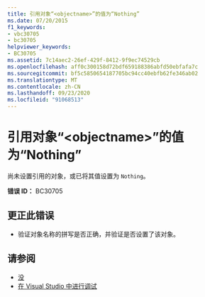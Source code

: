 ```yaml
---
title: 引用对象“<objectname>”的值为“Nothing”
ms.date: 07/20/2015
f1_keywords:
- vbc30705
- bc30705
helpviewer_keywords:
- BC30705
ms.assetid: 7c14aec2-26ef-429f-8412-9f9ec74529cb
ms.openlocfilehash: aff0c300158d72bdf659188386abfd50ebfafa7c
ms.sourcegitcommit: bf5c5850654187705bc94cc40ebfb62fe346ab02
ms.translationtype: MT
ms.contentlocale: zh-CN
ms.lasthandoff: 09/23/2020
ms.locfileid: "91068513"
---
```

# <a name="referenced-object-objectname-has-a-value-of-nothing"></a>引用对象“\<objectname>”的值为“Nothing”

尚未设置引用的对象，或已将其值设置为 `Nothing`。  
  
 **错误 ID：** BC30705  
  
## <a name="to-correct-this-error"></a>更正此错误  
  
- 验证对象名称的拼写是否正确，并验证是否设置了该对象。  
  
## <a name="see-also"></a>请参阅

- [没](../language-reference/nothing.md)
- [在 Visual Studio 中进行调试](/visualstudio/debugger/debugger-feature-tour)
